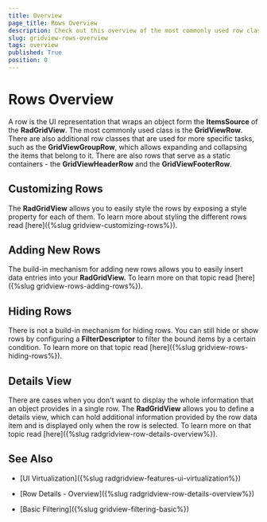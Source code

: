 ```yaml
---
title: Overview
page_title: Rows Overview
description: Check out this overview of the most commonly used row classes in RadGridView - Telerik's WPF DataGrid.
slug: gridview-rows-overview
tags: overview
published: True
position: 0
---
```


# Rows Overview

A row is the UI representation that wraps an object form the __ItemsSource__ of the __RadGridView__. The most commonly used class is the __GridViewRow__. There are also additional row classes that are used for more specific tasks, such as the __GridViewGroupRow__, which allows expanding and collapsing the items that belong to it. There are also rows that serve as a static containers  - the __GridViewHeaderRow__ and the __GridViewFooterRow__.

## Customizing Rows

The __RadGridView__ allows you to easily style the rows by exposing a style property for each of them. To learn more about styling the different rows read [here]({%slug gridview-customizing-rows%}).

## Adding New Rows

The build-in mechanism for adding new rows allows you to easily insert data entries into your __RadGridView.__ To learn more on that topic read [here]({%slug gridview-rows-adding-rows%}).

## Hiding Rows

There is not a build-in mechanism for hiding rows. You can still hide or show rows by configuring a __FilterDescriptor__ to filter the bound items by a certain condition. To learn more on that topic read [here]({%slug gridview-rows-hiding-rows%}).

## Details View

There are cases when you don't want to display the whole information that an object provides in a single row. The __RadGridView__ allows you to define a details view, which can hold additional information provided by the row data item and is displayed only when the row is selected. To learn more on that topic read [here]({%slug radgridview-row-details-overview%}).

## See Also

 * [UI Virtualization]({%slug radgridview-features-ui-virtualization%})
 
 * [Row Details - Overview]({%slug radgridview-row-details-overview%})
 
 * [Basic Filtering]({%slug gridview-filtering-basic%})

